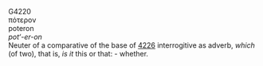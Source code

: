 <body>
  <p>G4220<br>  πότερον  <br> poteron  <br><i>pot‘-er-on </i><br>Neuter of a comparative of the base of <a href="g4226.htm">4226</a>  interrogitive as adverb, <i>which</i> (of two), that is, <i>is</i> <i>it</i> this or that: - whether.<br></p>
 </body>